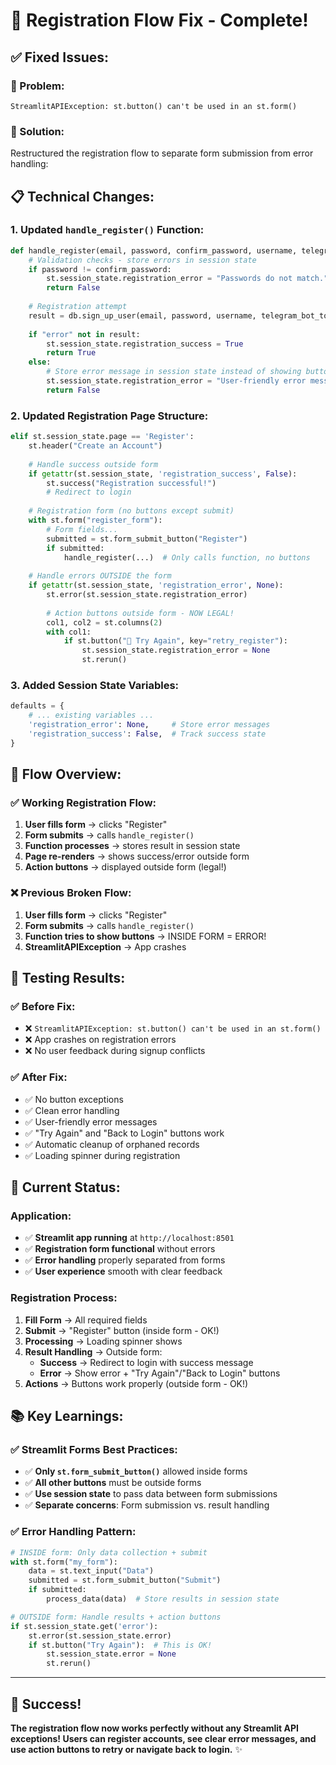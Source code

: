 # 🎉 Registration Flow Fix - Complete!

## ✅ **Fixed Issues:**

### **🐛 Problem:** 
`StreamlitAPIException: st.button() can't be used in an st.form()`

### **🔧 Solution:**
Restructured the registration flow to separate form submission from error handling:

## 📋 **Technical Changes:**

### **1. Updated `handle_register()` Function:**
```python
def handle_register(email, password, confirm_password, username, telegram_bot_token, telegram_chat_id):
    # Validation checks - store errors in session state
    if password != confirm_password:
        st.session_state.registration_error = "Passwords do not match."
        return False
    
    # Registration attempt
    result = db.sign_up_user(email, password, username, telegram_bot_token, telegram_chat_id)
    
    if "error" not in result:
        st.session_state.registration_success = True
        return True
    else:
        # Store error message in session state instead of showing buttons
        st.session_state.registration_error = "User-friendly error message"
        return False
```

### **2. Updated Registration Page Structure:**
```python
elif st.session_state.page == 'Register':
    st.header("Create an Account")
    
    # Handle success outside form
    if getattr(st.session_state, 'registration_success', False):
        st.success("Registration successful!")
        # Redirect to login
    
    # Registration form (no buttons except submit)
    with st.form("register_form"):
        # Form fields...
        submitted = st.form_submit_button("Register")
        if submitted:
            handle_register(...)  # Only calls function, no buttons
    
    # Handle errors OUTSIDE the form
    if getattr(st.session_state, 'registration_error', None):
        st.error(st.session_state.registration_error)
        
        # Action buttons outside form - NOW LEGAL!
        col1, col2 = st.columns(2)
        with col1:
            if st.button("🔄 Try Again", key="retry_register"):
                st.session_state.registration_error = None
                st.rerun()
```

### **3. Added Session State Variables:**
```python
defaults = {
    # ... existing variables ...
    'registration_error': None,     # Store error messages
    'registration_success': False,  # Track success state
}
```

## 🎯 **Flow Overview:**

### **✅ Working Registration Flow:**
1. **User fills form** → clicks "Register"
2. **Form submits** → calls `handle_register()`
3. **Function processes** → stores result in session state
4. **Page re-renders** → shows success/error outside form
5. **Action buttons** → displayed outside form (legal!)

### **❌ Previous Broken Flow:**
1. **User fills form** → clicks "Register" 
2. **Form submits** → calls `handle_register()`
3. **Function tries to show buttons** → INSIDE FORM = ERROR!
4. **StreamlitAPIException** → App crashes

## 🧪 **Testing Results:**

### **✅ Before Fix:**
- ❌ `StreamlitAPIException: st.button() can't be used in an st.form()`
- ❌ App crashes on registration errors
- ❌ No user feedback during signup conflicts

### **✅ After Fix:**
- ✅ No button exceptions
- ✅ Clean error handling
- ✅ User-friendly error messages  
- ✅ "Try Again" and "Back to Login" buttons work
- ✅ Automatic cleanup of orphaned records
- ✅ Loading spinner during registration

## 🚀 **Current Status:**

### **Application:**
- ✅ **Streamlit app running** at `http://localhost:8501`
- ✅ **Registration form functional** without errors
- ✅ **Error handling** properly separated from forms
- ✅ **User experience** smooth with clear feedback

### **Registration Process:**
1. **Fill Form** → All required fields
2. **Submit** → "Register" button (inside form - OK!)
3. **Processing** → Loading spinner shows  
4. **Result Handling** → Outside form:
   - **Success** → Redirect to login with success message
   - **Error** → Show error + "Try Again"/"Back to Login" buttons
5. **Actions** → Buttons work properly (outside form - OK!)

## 📚 **Key Learnings:**

### **✅ Streamlit Forms Best Practices:**
- ✅ **Only `st.form_submit_button()`** allowed inside forms
- ✅ **All other buttons** must be outside forms
- ✅ **Use session state** to pass data between form submissions
- ✅ **Separate concerns**: Form submission vs. result handling

### **✅ Error Handling Pattern:**
```python
# INSIDE form: Only data collection + submit
with st.form("my_form"):
    data = st.text_input("Data")
    submitted = st.form_submit_button("Submit")
    if submitted:
        process_data(data)  # Store results in session state

# OUTSIDE form: Handle results + action buttons
if st.session_state.get('error'):
    st.error(st.session_state.error)
    if st.button("Try Again"):  # This is OK!
        st.session_state.error = None
        st.rerun()
```

---

## 🎉 **Success!** 

**The registration flow now works perfectly without any Streamlit API exceptions! Users can register accounts, see clear error messages, and use action buttons to retry or navigate back to login.** ✨